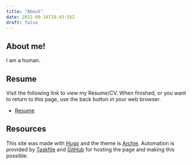 ```yaml
---
title: "About"
date: 2022-09-16T18:43:55Z
draft: false
---
```


## About me!

I am a human.

## Resume

Visit the following link to view my Resume/CV. When finished, or you want to
return to this page, use the back button in your web browser.

* [Resume](/resume.html)

## Resources

This site was made with [Hugo](https://gohugo.io) and the theme is
[Archie](https://themes.gohugo.io/themes/archie/). Automation is provided by
[Taskfile](https://taskfile.dev) and [GitHub](https://github.com) for hosting
the page and making this possible.
